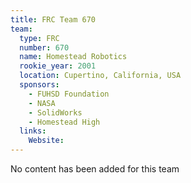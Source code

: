 ```yaml
---
title: FRC Team 670
team:
  type: FRC
  number: 670
  name: Homestead Robotics
  rookie_year: 2001
  location: Cupertino, California, USA
  sponsors:
    - FUHSD Foundation
    - NASA
    - SolidWorks
    - Homestead High
  links:
    Website: 
---
```

No content has been added for this team